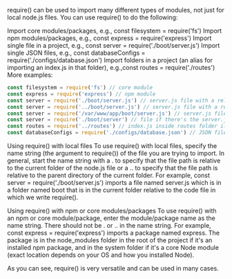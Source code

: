 require() can be used to import many different types of modules, not just for local node.js files. You can use require() to do the following:

Import core modules/packages, e.g., const filesystem = require('fs')
Import npm modules/packages, e.g., const express = require('express')
Import single file in a project, e.g., const server = require('./boot/server.js')
Import single JSON files, e.g., const databaseConfigs = require('./configs/database.json')
Import folders in a project (an alias for importing an index.js in that folder), e.g.,const routes = require('./routes')
More examples:


```js
const filesystem = require('fs') // core module
const express = require('express') // npm module
const server = require('./boot/server.js') // server.js file with a relative path down the tree
const server = require('../boot/server.js') // server.js file with a relative path up the tree
const server = require('/var/www/app/boot/server.js') // server.js file with an absolute path 
const server = require('./boot/server') // file if there's the server.js file
const routes = require('../routes') // index.js inside routes folder if there's no routes.js file
const databaseConfigs = require('./configs/database.json') // JSON file
```

Using require() with local files
To use require() with local files, specify the name string (the argument to require()) of the file you are trying to import. In general, start the name string with a . to specify that the file path is relative to the current folder of the node.js file or a .. to specify that the file path is relative to the parent directory of the current folder. For example, const server = require('./boot/server.js') imports a file named server.js which is in a folder named boot that is in the current folder relative to the code file in which we write require().

Using require() with npm or core modules/packages
To use require() with an npm or core module/package, enter the module/package name as the name string. There should not be . or .. in the name string. For example, const express = require('express') imports a package named express. The package is in the node_modules folder in the root of the project if it's an installed npm package, and in the system folder if it's a core Node module (exact location depends on your OS and how you installed Node).

As you can see, require() is very versatile and can be used in many cases.

